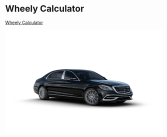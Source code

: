 # Wheely Calculator


[Wheely Calculator](https://wheely.d-vantage.com) 

![alt text](src/assets/background.png?raw=true "Wheely Calculator")
